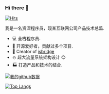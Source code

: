 ### Hi there 👋

[![Hits](https://hits.seeyoufarm.com/api/count/incr/badge.svg?url=https%3A%2F%2Fgithub.com%2Flzyzsd%2Fjsbridge&count_bg=%2379C83D&title_bg=%23555555&icon=&icon_color=%23E7E7E7&title=hits&edge_flat=false)](https://hits.seeyoufarm.com)

我是一名资深程序员，现某互联网公司产品技术总监.

- :computer: 全栈程序员.
- :gift: 开源爱好者，贡献过多个项目.
- :art: Creator of [jsbridge](https://github.com/lzyzsd/jsbridge)
- :snowman: 超大流量系统架构设计 :blush:
- :factory: 打造产品和技术的结合.

[![我的github数据](https://github-readme-stats.vercel.app/api?username=lzyzsd&count_private=true&show_icons=true)](https://github.com/anuraghazra/github-readme-stats)

[![Top Langs](https://github-readme-stats.vercel.app/api/top-langs/?username=lzyzsd&layout=compact)](https://github.com/anuraghazra/github-readme-stats)
